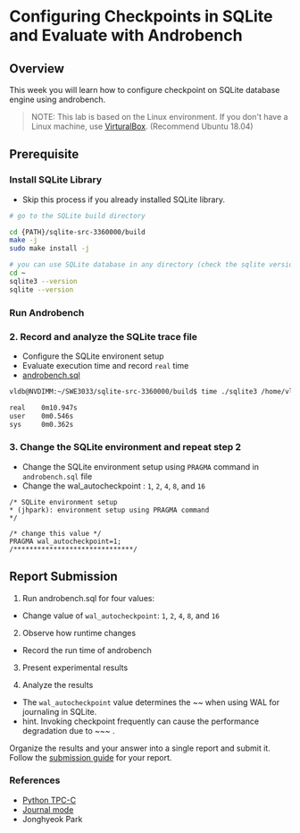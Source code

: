 # Configuring Checkpoints in SQLite and Evaluate with Androbench

## Overview

This week you will learn how to configure checkpoint on SQLite database engine using androbench.

> NOTE: This lab is based on the Linux environment. If you don't have a Linux machine, use [VirturalBox](https://www.virtualbox.org/). (Recommend Ubuntu 18.04)

## Prerequisite
 
### Install SQLite Library
- Skip this process if you already installed SQLite library.

```bash
# go to the SQLite build directory 

cd {PATH}/sqlite-src-3360000/build
make -j
sudo make install -j 

# you can use SQLite database in any directory (check the sqlite version with one of the commands below)
cd ~
sqlite3 --version 
sqlite --version

```

### Run Androbench

### 2. Record and analyze the SQLite trace file 
- Configure the SQLite environent setup
- Evaluate execution time and record `real` time
- [androbench.sql](https://github.com/LeeBohyun/SWE3033-S2023/blob/main/week14/androbench.sql)

```bash
vldb@NVDIMM:~/SWE3033/sqlite-src-3360000/build$ time ./sqlite3 /home/vldb/ssd/androbench.db < androbench.sql &> /dev/null

real    0m10.947s
user    0m0.546s
sys     0m0.362s
```

### 3. Change the SQLite environment and repeat step 2

- Change the SQLite environment setup using `PRAGMA` command in `androbench.sql` file  
- Change the wal_autocheckpoint : `1`, `2`, `4`, `8`, and `16`
```
/* SQLite environment setup 
* (jhpark): environment setup using PRAGMA command
*/

/* change this value */ 
PRAGMA wal_autocheckpoint=1;
/******************************/
```


## Report Submission

1. Run androbench.sql for four values:
  - Change value of `wal_autocheckpoint`:  `1`, `2`, `4`, `8`, and `16`

2. Observe how runtime changes 
  - Record the run time of androbench
  
3. Present experimental results

4. Analyze the results
  - The `wal_autocheckpoint` value determines the ~~ when using WAL for journaling in SQLite.
  - hint. Invoking checkpoint frequently can cause the performance degradation due to ~~~ . 

Organize the results and your answer into a single report and submit it. 
Follow the [submission guide](../report-submission-guide.md) for your report.


### References
- [Python TPC-C](https://github.com/apavlo/py-tpcc)
- [Journal mode](https://www.sqlite.org/pragma.html#pragma_journal_mode)
- Jonghyeok Park
